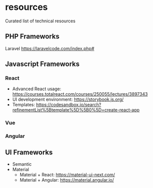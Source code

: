# resources
Curated list of technical resources


## PHP Frameworks
Laravel
https://laravelcode.com/index.php#


## Javascript Frameworks
### React
* Advanced React usage: https://courses.totalreact.com/courses/250055/lectures/3897343
* UI development environment: https://storybook.js.org/
* Templates: https://codesandbox.io/search?refinementList%5Btemplate%5D%5B0%5D=create-react-app
### Vue
### Angular 

## UI Frameworks
* Semantic
* Material
  * Material + React: https://material-ui-next.com/
  * Material + Angular: https://material.angular.io/
